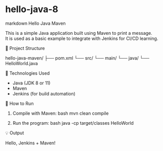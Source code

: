 # hello-java-8
markdown
Hello Java Maven

This is a simple Java application built using Maven to print a message.  
It is used as a basic example to integrate with Jenkins for CI/CD learning.

🧾 Project Structure


hello-java-maven/
├── pom.xml
└── src/
    └── main/
        └── java/
            └── HelloWorld.java


🔧 Technologies Used
- Java (JDK 8 or 11)
- Maven
- Jenkins (for build automation)

🚀 How to Run

1. Compile with Maven:
   bash
   mvn clean compile
   

2. Run the program:
   bash
   java -cp target/classes HelloWorld
   

💡 Output


Hello, Jenkins + Maven!
```
```
